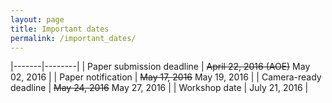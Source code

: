 ```yaml
---
layout: page
title: Important dates
permalink: /important_dates/
---
```


|-------|--------|
| Paper submission deadline | ~~April 22, 2016 (AOE)~~  May 02, 2016 |
| Paper notification | ~~May 17, 2016~~ May 19, 2016 |
| Camera-ready deadline | ~~May 24, 2016~~ May 27, 2016 |
| Workshop date | July 21, 2016 |

<style>
table{
border-collapse: collapse;
border-spacing: 0;
border:1px solid #000000;
}

th{
border:1px solid #000000;
}

td{
border:1px solid #000000;
padding: 5px;
}
</style>
